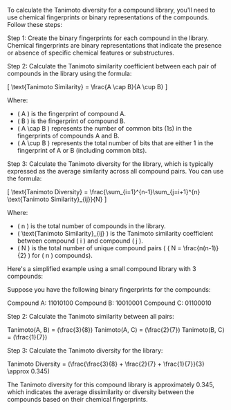 
To calculate the Tanimoto diversity for a compound library, you'll need to use chemical fingerprints or binary representations of the compounds. Follow these steps:

Step 1: Create the binary fingerprints for each compound in the library. Chemical fingerprints are binary representations that indicate the presence or absence of specific chemical features or substructures.

Step 2: Calculate the Tanimoto similarity coefficient between each pair of compounds in the library using the formula:

\[ \text{Tanimoto Similarity} = \frac{A \cap B}{A \cup B} \]

Where:
- \( A \) is the fingerprint of compound A.
- \( B \) is the fingerprint of compound B.
- \( A \cap B \) represents the number of common bits (1s) in the fingerprints of compounds A and B.
- \( A \cup B \) represents the total number of bits that are either 1 in the fingerprint of A or B (including common bits).

Step 3: Calculate the Tanimoto diversity for the library, which is typically expressed as the average similarity across all compound pairs. You can use the formula:

\[ \text{Tanimoto Diversity} = \frac{\sum_{i=1}^{n-1}\sum_{j=i+1}^{n} \text{Tanimoto Similarity}_{ij}}{N} \]

Where:
- \( n \) is the total number of compounds in the library.
- \( \text{Tanimoto Similarity}_{ij} \) is the Tanimoto similarity coefficient between compound \( i \) and compound \( j \).
- \( N \) is the total number of unique compound pairs ( \( N = \frac{n(n-1)}{2} \) for \( n \) compounds).

Here's a simplified example using a small compound library with 3 compounds:

Suppose you have the following binary fingerprints for the compounds:

Compound A: 11010100
Compound B: 10010001
Compound C: 01100010

Step 2: Calculate the Tanimoto similarity between all pairs:

Tanimoto(A, B) = \(\frac{3}{8}\)
Tanimoto(A, C) = \(\frac{2}{7}\)
Tanimoto(B, C) = \(\frac{1}{7}\)

Step 3: Calculate the Tanimoto diversity for the library:

Tanimoto Diversity = \(\frac{\frac{3}{8} + \frac{2}{7} + \frac{1}{7}}{3} \approx 0.345\)

The Tanimoto diversity for this compound library is approximately 0.345, which indicates the average dissimilarity or diversity between the compounds based on their chemical fingerprints.
